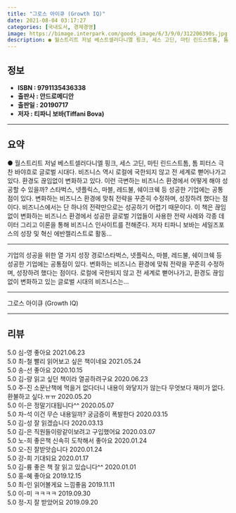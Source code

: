 ```yaml
---
title: "그로스 아이큐 (Growth IQ)"
date: 2021-08-04 03:17:27
categories: [국내도서, 경제경영]
image: https://bimage.interpark.com/goods_image/6/3/9/0/312206390s.jpg
description: ● 월스트리트 저널 베스트셀러다니엘 핑크, 세스 고딘, 마틴 린드스트톰, 톰 피터스 극찬 바야흐로 글로벌 시대다. 비즈니스 역시 로컬에 국한되지 않고 전 세계로 뻗어나가고 있다. 환경도 끊임없이 변화하고 있다. 이런 극변하는 비즈니스 환경에서 어떻게 해야 성공할 수 있을까? 스타벅스
---
```


## **정보**

- **ISBN : 9791135436338**
- **출판사 : 안드로메디안**
- **출판일 : 20190717**
- **저자 : 티파니 보바(Tiffani Bova)**

------



## **요약**

●  월스트리트 저널 베스트셀러다니엘 핑크, 세스 고딘, 마틴 린드스트톰, 톰 피터스 극찬  바야흐로 글로벌 시대다. 비즈니스 역시 로컬에 국한되지 않고 전 세계로 뻗어나가고 있다. 환경도 끊임없이 변화하고 있다. 이런 극변하는 비즈니스 환경에서 어떻게 해야 성공할 수 있을까? 스타벅스, 넷플릭스, 마블, 레드불, 쉐이크쉑 등 성공한 기업에는 공통점이 있다. 변화하는 비즈니스 환경에 맞춰 전략을 꾸준히 수정하며, 성장하려 했다는 점이다. 비즈니스에서는 단 하나의 전략만으로는 성공하기 어렵기 때문이다. 이 책은 끊임없이 변화하는 비즈니스 환경에서 성공한 글로벌 기업들이 사용한 전략 사례와 각종 데이터 그리고 이론을 통해 비즈니스 인사이트를 전해준다. 저자 티파니 보바는 세일즈포스의 성장 및 혁신 에반젤리스트로 활동...

------

기업의 성공을 위한 열 가지 성장 경로!스타벅스, 넷플릭스, 마블, 레드불, 쉐이크쉑 등 성공한 기업에는 공통점이 있다. 변화하는 비즈니스 환경에 맞춰 전략을 꾸준히 수정하며, 성장하려 했다는 점이다. 로컬에 국한되지 않고 전 세계로 뻗어나가고, 환경도 끊임없이 변화하고 있는 글로벌 시대의 비즈니스는... 

------


그로스 아이큐 (Growth IQ) 

------


## **리뷰** 

5.0 심-영 좋아요 2021.06.23 <br/>5.0 최-철 빨리 읽어보고 싶은 책이네요 2021.05.24 <br/>5.0 송-선 좋아요 2020.10.15 <br/>5.0 김-량 읽고 싶던 책이라 열공하려구요 2020.06.23 <br/>5.0 주-진 소문난책에 먹을거 없다더니 내용이
와닿지가 않는다 무엇보다 재미가 없다.
환불하고 싶다.ㅠㅠ 2020.05.20 <br/>5.0 이-은 정말기대됩니다^^ 2020.05.07 <br/>5.0 차-석 이건 무슨 내용일까? 궁금증이 폭발한다 2020.03.15 <br/>5.0 김-성 잘 읽겠습니다 2020.03.13 <br/>5.0 김-은 직원들이랑같이보려고 구입했어요 2020.03.07 <br/>5.0 노-희 좋은책 신속히 도착해서 좋아요 2020.01.24 <br/>5.0 오-진 잘받앗습니다 2020.01.24 <br/>5.0 강-희 기대되요 2020.01.17 <br/>5.0 김-륭 좋은 책 잘 읽고 있습니다^^ 2020.01.01 <br/>5.0 홍-혜 좋아요 2019.12.15 <br/>5.0 최-인 읽어볼게요 느낌좋음 2019.11.11 <br/>5.0 이-미 ㅋㅋㅋㅋ 2019.09.30 <br/>5.0 정-지 잘 받았어요  2019.09.20 <br/>